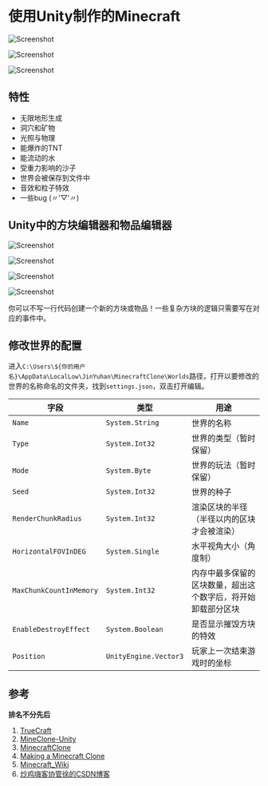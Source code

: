 # 使用Unity制作的Minecraft

![Screenshot](Screenshots/0.png)

![Screenshot](Screenshots/1.png)

![Screenshot](Screenshots/2.png)



## 特性

* 无限地形生成
* 洞穴和矿物
* 光照与物理
* 能爆炸的TNT
* 能流动的水
* 受重力影响的沙子
* 世界会被保存到文件中
* 音效和粒子特效
* 一些bug (〃'▽'〃)



## Unity中的方块编辑器和物品编辑器

![Screenshot](Screenshots/3.png)

![Screenshot](Screenshots/4.png)

![Screenshot](Screenshots/5.png)

![Screenshot](Screenshots/6.png)

你可以不写一行代码创建一个新的方块或物品！一些复杂方块的逻辑只需要写在对应的事件中。

## 修改世界的配置

进入`C:\Users\${你的用户名}\AppData\LocalLow\JinYuhan\MinecraftClone\Worlds`路径，打开以要修改的世界的名称命名的文件夹，找到`settings.json`，双击打开编辑。

| 字段                    | 类型                  | 用途                                                         |
| ----------------------- | --------------------- | ------------------------------------------------------------ |
| `Name`                  | `System.String`       | 世界的名称                                                   |
| `Type`                  | `System.Int32`        | 世界的类型（暂时保留）                                       |
| `Mode`                  | `System.Byte`         | 世界的玩法（暂时保留）                                       |
| `Seed`                  | `System.Int32`        | 世界的种子                                                   |
| `RenderChunkRadius`     | `System.Int32`        | 渲染区块的半径（半径以内的区块才会被渲染）                   |
| `HorizontalFOVInDEG`    | `System.Single`       | 水平视角大小（角度制）                                       |
| `MaxChunkCountInMemory` | `System.Int32`        | 内存中最多保留的区块数量，超出这个数字后，将开始卸载部分区块 |
| `EnableDestroyEffect`   | `System.Boolean`      | 是否显示摧毁方块的特效                                       |
| `Position`              | `UnityEngine.Vector3` | 玩家上一次结束游戏时的坐标                                   |



## 参考

**排名不分先后**

1. [TrueCraft](https://github.com/ddevault/TrueCraft)
2. [MineClone-Unity](https://github.com/bodhid/MineClone-Unity)
3. [MinecraftClone](https://github.com/Shedelbower/MinecraftClone)
4. [Making a Minecraft Clone](https://www.shedelbower.dev/projects/minecraft_clone/)
5. [Minecraft_Wiki](https://minecraft-zh.gamepedia.com/Minecraft_Wiki)
6. [炒鸡嗨客协管徐的CSDN博客](https://blog.csdn.net/xfgryujk)

